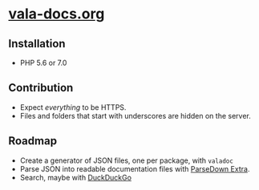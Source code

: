 # [vala-docs.org](https://vala-docs.org/)

## Installation
- PHP 5.6 or 7.0

## Contribution
- Expect _everything_ to be HTTPS.
- Files and folders that start with underscores are hidden on the server.

## Roadmap
- Create a generator of JSON files, one per package, with `valadoc`
- Parse JSON into readable documentation files with [ParseDown Extra][1].
- Search, maybe with [DuckDuckGo][2]

[1]: https://github.com/erusev/parsedown-extra
[2]: https://duckduckgo.com/search.html?kaj=m&kae=c&duck=yes&width=350&site=vala-docs.org&prefill=Search%20Vala%20Docs
